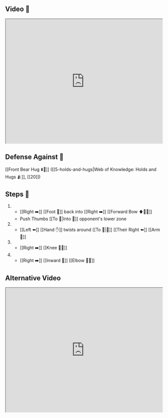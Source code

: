 ## Video 🎥

<iframe src="https://www.youtube.com/embed/aWtfNoo7ahQ" width="100%" height="400"></iframe>

## Defense Against 🤺

[[Front Bear Hug ⬇️🐻]] ([[5-holds-and-hugs|Web of Knowledge: Holds and Hugs 🫂]], [[20]])

## Steps 👣

1. - [[Right ➡️]] [[Foot 🦶]] back into [[Right ➡️]] [[Forward Bow ⬆️🧍‍♂️]]
    - Push Thumbs [[To 🎯|Into 🎯]] opponent's lower zone
2. - [[Left ⬅️]] [[Hand ✋]] twists around [[To 🎯|🎯]] [[Their Right ⬅️]] [[Arm 💪]]
3. - [[Right ➡️]] [[Knee 🦵💥]]
4. - [[Right ➡️]] [[Inward 🔽]] [[Elbow 💪💥]]

## Alternative Video

<iframe src="https://www.youtube.com/embed/IXZ6kr4VHQw?start=338&end=355" width="100%" height="400"></iframe>
